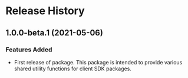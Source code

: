 # Release History

## 1.0.0-beta.1 (2021-05-06)

### Features Added

- First release of package. This package is intended to provide various shared utility functions for client SDK packages.
